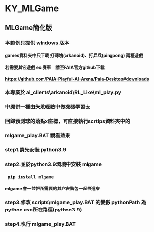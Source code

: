# KY_MLGame
## MLGame簡化版 
### 本範例只提供 windows 版本
#### games資料夾中只下載 打磚塊(arkanoid)、打乒乓(pingpong) 兩種遊戲
#### 若需要其它遊戲 ex:賽車　請至PAIA官方github下載
#### <a ref=https://github.com/PAIA-Playful-AI-Arena/Paia-Desktop#downloads> https://github.com/PAIA-Playful-AI-Arena/Paia-Desktop#downloads </a>
### 本專案於 ai_clients\arkanoid\RL_Like\ml_play.py 
### 中提供一種由失敗經驗中做機器學習去
### 回歸預測球的落點x座標，可直接執行scrtips資料夾中的
### mlgame_play.BAT 觀看效果
### 
### step1.請先安裝 python3.9 
### step2.並於python3.9環境中安裝 mlgame
### <code> pip install mlgame </code>
#### mlgame 會一並把所需要的其它安裝包一起帶進來
### 
### step3.修改 scripts\mlgame_play.BAT 的變數 pythonPath 為python.exe所在路徑(python3.9)
### step4.執行 mlgame_play.BAT
